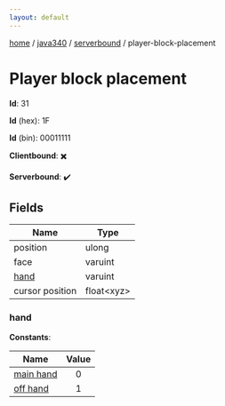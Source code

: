 ```yaml
---
layout: default
---
```


[home](/)  /  [java340](/protocol/java340)  /  [serverbound](/protocol/java340/serverbound)  /  player-block-placement

# Player block placement

**Id**: 31

**Id** (hex): 1F

**Id** (bin): 00011111

**Clientbound**: ✖️

**Serverbound**: ✔️

## Fields

Name | Type
---|---
position | ulong
face | varuint
[hand](#hand) | varuint
cursor position | float&lt;xyz&gt;

### hand

**Constants**:

Name | Value
---|:---:
[main hand](hand_main-hand) | 0
[off hand](hand_off-hand) | 1


